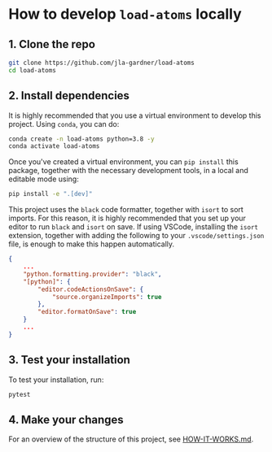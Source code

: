# How to develop `load-atoms` locally

## 1. Clone the repo

```bash
git clone https://github.com/jla-gardner/load-atoms
cd load-atoms
```

## 2. Install dependencies

It is highly recommended that you use a virtual environment to develop this project.
Using `conda`, you can do:

```bash
conda create -n load-atoms python=3.8 -y
conda activate load-atoms
```

Once you've created a virtual environment, you can `pip install` this package, together with the necessary development tools, in a local and editable mode using:

```bash
pip install -e ".[dev]"
```

This project uses the `black` code formatter, together with `isort` to sort imports.
For this reason, it is highly recommended that you set up your editor to run `black` and `isort` on save. If using VSCode, installing the `isort` extension, together with adding the following to your `.vscode/settings.json` file, is enough to make this happen automatically.

```json
{
    ...
    "python.formatting.provider": "black",
    "[python]": {
        "editor.codeActionsOnSave": {
            "source.organizeImports": true
        },
        "editor.formatOnSave": true
    }
    ...
}
```

## 3. Test your installation

To test your installation, run:

```bash
pytest
```

## 4. Make your changes

For an overview of the structure of this project, see [HOW-IT-WORKS.md](HOW-IT-WORKS.md).
